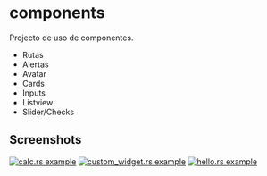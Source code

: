# components

Projecto de uso de componentes.
- Rutas
- Alertas
- Avatar
- Cards
- Inputs
- Listview
- Slider/Checks

## Screenshots

[![calc.rs example](https://imgur.com/5Hnww5t.jpg)](./druid/examples/custom_widget.rs)
[![custom_widget.rs example](https://imgur.com/TDDy1bk.jpg)](./druid/examples/custom_widget.rs)
[![hello.rs example](https://imgur.com/jdVC7qE.jpg)](./druid/examples/custom_widget.rs)









